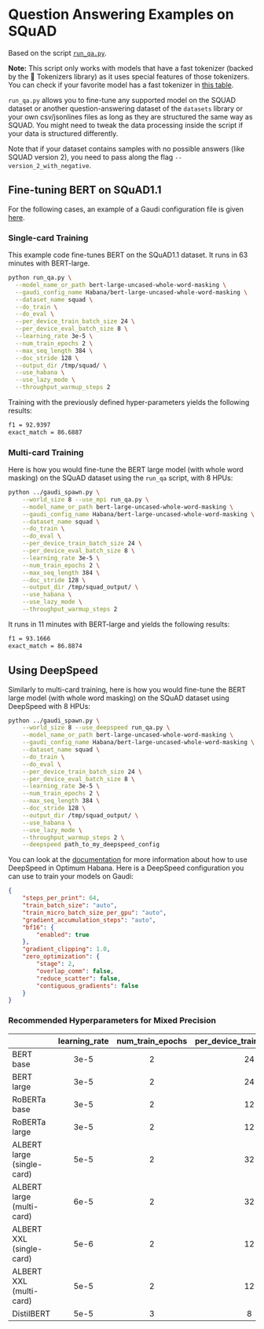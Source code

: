<!---
Copyright 2022 The HuggingFace Team. All rights reserved.

Licensed under the Apache License, Version 2.0 (the "License");
you may not use this file except in compliance with the License.
You may obtain a copy of the License at

    http://www.apache.org/licenses/LICENSE-2.0

Unless required by applicable law or agreed to in writing, software
distributed under the License is distributed on an "AS IS" BASIS,
WITHOUT WARRANTIES OR CONDITIONS OF ANY KIND, either express or implied.
See the License for the specific language governing permissions and
limitations under the License.
-->

# Question Answering Examples on SQuAD

Based on the script [`run_qa.py`](https://github.com/huggingface/transformers/blob/main/examples/pytorch/question-answering/run_qa.py).

**Note:** This script only works with models that have a fast tokenizer (backed by the 🤗 Tokenizers library) as it
uses special features of those tokenizers. You can check if your favorite model has a fast tokenizer in
[this table](https://huggingface.co/transformers/index.html#supported-frameworks).

`run_qa.py` allows you to fine-tune any supported model on the SQUAD dataset or another question-answering dataset of the `datasets` library or your own csv/jsonlines files as long as they are structured the same way as SQUAD. You might need to tweak the data processing inside the script if your data is structured differently.

Note that if your dataset contains samples with no possible answers (like SQUAD version 2), you need to pass along the flag `--version_2_with_negative`.

## Fine-tuning BERT on SQuAD1.1

For the following cases, an example of a Gaudi configuration file is given
[here](https://github.com/huggingface/optimum-habana#how-to-use-it).


### Single-card Training

This example code fine-tunes BERT on the SQuAD1.1 dataset.
It runs in 63 minutes with BERT-large.


```bash
python run_qa.py \
  --model_name_or_path bert-large-uncased-whole-word-masking \
  --gaudi_config_name Habana/bert-large-uncased-whole-word-masking \
  --dataset_name squad \
  --do_train \
  --do_eval \
  --per_device_train_batch_size 24 \
  --per_device_eval_batch_size 8 \
  --learning_rate 3e-5 \
  --num_train_epochs 2 \
  --max_seq_length 384 \
  --doc_stride 128 \
  --output_dir /tmp/squad/ \
  --use_habana \
  --use_lazy_mode \
  --throughput_warmup_steps 2
```

Training with the previously defined hyper-parameters yields the following results:
```bash
f1 = 92.9397
exact_match = 86.6887
```


### Multi-card Training

Here is how you would fine-tune the BERT large model (with whole word masking) on the SQuAD dataset using the `run_qa` script, with 8 HPUs:

```bash
python ../gaudi_spawn.py \
    --world_size 8 --use_mpi run_qa.py \
    --model_name_or_path bert-large-uncased-whole-word-masking \
    --gaudi_config_name Habana/bert-large-uncased-whole-word-masking \
    --dataset_name squad \
    --do_train \
    --do_eval \
    --per_device_train_batch_size 24 \
    --per_device_eval_batch_size 8 \
    --learning_rate 3e-5 \
    --num_train_epochs 2 \
    --max_seq_length 384 \
    --doc_stride 128 \
    --output_dir /tmp/squad_output/ \
    --use_habana \
    --use_lazy_mode \
    --throughput_warmup_steps 2
```

It runs in 11 minutes with BERT-large and yields the following results:
```bash
f1 = 93.1666
exact_match = 86.8874
```


## Using DeepSpeed

Similarly to multi-card training, here is how you would fine-tune the BERT large model (with whole word masking) on the SQuAD dataset using DeepSpeed with 8 HPUs:

```bash
python ../gaudi_spawn.py \
    --world_size 8 --use_deepspeed run_qa.py \
    --model_name_or_path bert-large-uncased-whole-word-masking \
    --gaudi_config_name Habana/bert-large-uncased-whole-word-masking \
    --dataset_name squad \
    --do_train \
    --do_eval \
    --per_device_train_batch_size 24 \
    --per_device_eval_batch_size 8 \
    --learning_rate 3e-5 \
    --num_train_epochs 2 \
    --max_seq_length 384 \
    --doc_stride 128 \
    --output_dir /tmp/squad_output/ \
    --use_habana \
    --use_lazy_mode \
    --throughput_warmup_steps 2 \
    --deepspeed path_to_my_deepspeed_config
```

You can look at the [documentation](https://huggingface.co/docs/optimum/habana/usage_guides/deepspeed) for more information about how to use DeepSpeed in Optimum Habana.
Here is a DeepSpeed configuration you can use to train your models on Gaudi:
```json
{
    "steps_per_print": 64,
    "train_batch_size": "auto",
    "train_micro_batch_size_per_gpu": "auto",
    "gradient_accumulation_steps": "auto",
    "bf16": {
        "enabled": true
    },
    "gradient_clipping": 1.0,
    "zero_optimization": {
        "stage": 2,
        "overlap_comm": false,
        "reduce_scatter": false,
        "contiguous_gradients": false
    }
}
```


### Recommended Hyperparameters for Mixed Precision

| | learning_rate | num_train_epochs | per_device_train_batch_size | per_device_eval_batch_size |
|----------------------------|:----:|:--:|:-:|:-:|
| BERT base                  | 3e-5 | 2 | 24 | 8 |
| BERT large                 | 3e-5 | 2 | 24 | 8 |
| RoBERTa base               | 3e-5 | 2 | 12 | 8 |
| RoBERTa large              | 3e-5 | 2 | 12 | 8 |
| ALBERT large (single-card) | 5e-5 | 2 | 32 | 4 |
| ALBERT large (multi-card)  | 6e-5 | 2 | 32 | 4 |
| ALBERT XXL (single-card)   | 5e-6 | 2 | 12 | 2 |
| ALBERT XXL (multi-card)    | 5e-5 | 2 | 12 | 2 |
| DistilBERT                 | 5e-5 | 3 | 8  | 8 |
